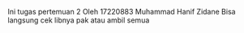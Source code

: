 Ini tugas pertemuan 2 Oleh 17220883 Muhammad Hanif Zidane
Bisa langsung cek libnya pak atau ambil semua
